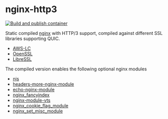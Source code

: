 # nginx-http3
[![Build and publish container](https://github.com/justab0x/nginx-http3/actions/workflows/main.yml/badge.svg)](https://github.com/robvanoostenrijk/nginx-http3/actions/workflows/main.yml)

Static compiled [nginx](https://nginx.org/) with HTTP/3 support, compiled against different SSL libraries supporting QUIC.

 - [AWS-LC ](https://github.com/aws/aws-lc/)
 - [OpenSSL](https://github.com/openssl/openssl)
 - [LibreSSL](https://github.com/libressl-portable/portable)

The compiled version enables the following optional nginx modules

 - [njs](https://nginx.org/en/docs/njs/)
 - [headers-more-nginx-module](https://github.com/openresty/headers-more-nginx-module)
 - [echo-nginx-module](https://github.com/openresty/echo-nginx-module)
 - [nginx_fancyindex](https://github.com/aperezdc/ngx-fancyindex)
 - [nginx-module-vts](https://github.com/vozlt/nginx-module-vts)
 - [nginx_cookie_flag_module](https://github.com/AirisX/nginx_cookie_flag_module)
 - [nginx_set_misc_module](https://github.com/openresty/set-misc-nginx-module)
